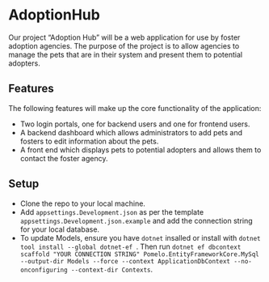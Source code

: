 # AdoptionHub
Our project “Adoption Hub” will be a web application for use by foster adoption agencies. The purpose of the project is to allow agencies to manage the pets that are in their system and present them to potential adopters.  

## Features 
The following features will make up the core functionality of the application: 
- Two login portals, one for backend users and one for frontend users. 
- A backend dashboard which allows administrators to add pets and fosters to edit information about the pets. 
- A front end which displays pets to potential adopters and allows them to contact the foster agency. 

## Setup
- Clone the repo to your local machine.
- Add `appsettings.Development.json` as per the template `appsettings.Development.json.example` and add the connection string for your local database.
- To update Models, ensure you have `dotnet` insalled or install with `dotnet tool install --global dotnet-ef
`. Then run `dotnet ef dbcontext scaffold "YOUR CONNECTION STRING" Pomelo.EntityFrameworkCore.MySql --output-dir Models --force --context ApplicationDbContext --no-onconfiguring --context-dir Contexts`.

 
